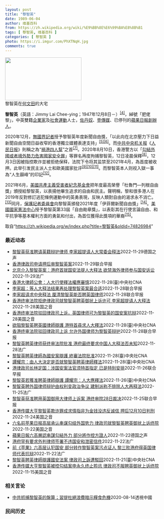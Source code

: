 ```yaml
---
layout: post
title: "黎智英"
date: 1989-06-04
author: 维基百科
from: https://zh.wikipedia.org/wiki/%E9%BB%8E%E6%99%BA%E8%8B%B1
tags: [ 黎智英, 维基百科 ]
categories: [ 黎智英 ]
photo: https://i.imgur.com/PhXTNqH.jpg
comments: true
---
```

<div class="mw-parser-output"><div id="noteTA-97071178" class="noteTA"><div class="noteTA-group"><div data-noteta-group-source="module" data-noteta-group="IT"></div></div><div class="noteTA-local"><div data-noteta-code="zh:巧克力; zh-tw:巧克力; zh-hk:朱古力; zh-cn:巧克力;"></div><div data-noteta-code="zh-tw:黑道; zh-hk:黑社會; zh-cn:黑社会;"></div><div data-noteta-code="zh-tw:飯店; zh-hk:酒店; zh-cn:饭店;"></div><div data-noteta-code="zh-tw:伍佛維茲; zh-hk:沃夫維茲 ;zh-cn:沃尔福威茨;"></div></div></div>

<div class="thumb tright"><div class="thumbinner" style="width:252px;"><a href="/wiki/File:Jimmy_Lai_Chee-ying_home_in_Ho_Man_Tin_20200418.png" class="image"><img alt="" src="//upload.wikimedia.org/wikipedia/commons/thumb/9/9f/Jimmy_Lai_Chee-ying_home_in_Ho_Man_Tin_20200418.png/250px-Jimmy_Lai_Chee-ying_home_in_Ho_Man_Tin_20200418.png" decoding="async" width="250" height="140" class="thumbimage" srcset="//upload.wikimedia.org/wikipedia/commons/thumb/9/9f/Jimmy_Lai_Chee-ying_home_in_Ho_Man_Tin_20200418.png/375px-Jimmy_Lai_Chee-ying_home_in_Ho_Man_Tin_20200418.png 1.5x, //upload.wikimedia.org/wikipedia/commons/thumb/9/9f/Jimmy_Lai_Chee-ying_home_in_Ho_Man_Tin_20200418.png/500px-Jimmy_Lai_Chee-ying_home_in_Ho_Man_Tin_20200418.png 2x" data-file-width="861" data-file-height="481"></a>  <div class="thumbcaption"><div class="magnify"><a href="/wiki/File:Jimmy_Lai_Chee-ying_home_in_Ho_Man_Tin_20200418.png" class="internal" title="放大"></a></div>黎智英在<a href="/wiki/%E4%BD%95%E6%96%87%E7%94%B0" title="何文田">何文田</a>的大宅</div></div></div>
<p><b>黎智英</b>（英語：<span lang="en">Jimmy Lai Chee-ying</span>；1947年12月8日<span class="useeditintro" title="Template:BLP editintro">－</span>）<sup id="cite_ref-7" class="reference"><a href="#cite_note-7">[4]</a></sup>，綽號「肥佬黎」，中英雙籍<a href="/wiki/%E4%BC%81%E4%B8%9A%E5%AE%B6" title="企业家">企業家</a>及<a href="/wiki/%E7%A4%BE%E6%9C%83%E9%81%8B%E5%8B%95" title="社會運動">社會運動</a>人士，<a href="/wiki/%E4%BD%90%E4%B8%B9%E5%A5%B4" title="佐丹奴">佐丹奴</a>、<a href="/wiki/%E5%A3%B9%E5%82%B3%E5%AA%92" title="壹傳媒">壹傳媒</a>、已停刊的<a href="/wiki/%E8%98%8B%E6%9E%9C%E6%97%A5%E5%A0%B1_(%E9%A6%99%E6%B8%AF)" title="蘋果日報 (香港)">蘋果日報</a><a href="/wiki/%E5%89%B5%E8%BE%A6%E4%BA%BA" class="mw-redirect" title="創辦人">創辦人</a>。
</p><p>2020年12月，<a href="/wiki/%E7%84%A1%E5%9C%8B%E7%95%8C%E8%A8%98%E8%80%85" class="mw-redirect" title="無國界記者">無國界記者</a>授予黎智英年度新聞自由獎，「以此向在北京壓力下日益新聞自由空間日益收窄的香港獨立媒體表達支持」<sup id="cite_ref-8" class="reference"><a href="#cite_note-8">[5]</a></sup><sup id="cite_ref-9" class="reference"><a href="#cite_note-9">[6]</a></sup>。而<a href="/wiki/%E4%B8%AD%E5%85%B1%E4%B8%AD%E5%A4%AE%E6%9C%BA%E5%85%B3%E6%8A%A5" title="中共中央机关报">中共中央机关报</a>《<a href="/wiki/%E4%BA%BA%E6%B0%91%E6%97%A5%E6%8A%A5" title="人民日报">人民日报</a>》則稱之為“<a href="/wiki/%E7%A5%B8%E6%B8%AF%E5%9B%9B%E4%BA%BA%E5%B8%AE" title="祸港四人帮">禍港四人幫</a>”之首<sup id="cite_ref-王平2019_10-0" class="reference"><a href="#cite_note-王平2019-10">[7]</a></sup>。2020年8月10日，香港警方以「<a href="/wiki/%E4%B8%AD%E8%8F%AF%E4%BA%BA%E6%B0%91%E5%85%B1%E5%92%8C%E5%9C%8B%E9%A6%99%E6%B8%AF%E7%89%B9%E5%88%A5%E8%A1%8C%E6%94%BF%E5%8D%80%E7%B6%AD%E8%AD%B7%E5%9C%8B%E5%AE%B6%E5%AE%89%E5%85%A8%E6%B3%95" title="中華人民共和國香港特別行政區維護國家安全法">勾結外國或者境外勢力危害國家安全罪</a>」等罪名再度拘捕黎智英，12日凌晨保釋<sup id="cite_ref-auto_11-0" class="reference"><a href="#cite_note-auto-11">[8]</a></sup>，12月3日因被指控欺诈並被拒绝保释，法院下令将其监禁至2021年4月，為首度被收押。此举引发民主派人士和歐美國家批评<sup id="cite_ref-12" class="reference"><a href="#cite_note-12">[9]</a></sup><sup id="cite_ref-13" class="reference"><a href="#cite_note-13">[10]</a></sup><sup id="cite_ref-over100_14-0" class="reference"><a href="#cite_note-over100-14">[11]</a></sup>。而黎智英本人则视入獄一事為“人生巔峰”的印記<sup id="cite_ref-15" class="reference"><a href="#cite_note-15">[12]</a></sup>。
</p><p>2021年6月，<a href="/wiki/%E5%85%B1%E7%94%A2%E4%B8%BB%E7%BE%A9%E5%8F%97%E9%9B%A3%E8%80%85%E7%B4%80%E5%BF%B5%E5%9F%BA%E9%87%91%E6%9C%83" title="共產主義受難者紀念基金會">美國共產主義受害者紀念基金會</a>把年度最高榮譽「杜魯門—列根自由獎」頒授給黎智英，以表揚他畢生追求的自由和民主。聲明稱，黎和很多港人在2019年反對修訂逃犯條例運動中的英勇表現，反映人類對自由的渴求永不消亡。<sup id="cite_ref-16" class="reference"><a href="#cite_note-16">[13]</a></sup>同月，<a href="/wiki/%E4%BF%9D%E8%AD%B7%E8%A8%98%E8%80%85%E5%A7%94%E5%93%A1%E6%9C%83" title="保護記者委員會">保護記者委員會</a>向黎智英頒發2021年度「伊菲爾新聞自由獎」<sup id="cite_ref-17" class="reference"><a href="#cite_note-17">[14]</a></sup>。<a href="/wiki/%E5%9C%8B%E5%AE%B6%E6%86%B2%E6%B3%95%E4%B8%AD%E5%BF%83" title="國家憲法中心">美國國家憲法中心</a>授予黎智英第33屆「自由勛章獎」，以表彰其在行使言論自由、和平抗爭等基本權利方面的勇氣和付出，為首位獲得此獎項的華裔<sup id="cite_ref-18" class="reference"><a href="#cite_note-18">[15]</a></sup>。
</p>
</div><noscript><img src="//zh.wikipedia.org/wiki/Special:CentralAutoLogin/start?type=1x1" alt="" title="" width="1" height="1" style="border: none; position: absolute;"></noscript>
<div class="printfooter" data-nosnippet="">取自“<a dir="ltr" href="https://zh.wikipedia.org/w/index.php?title=黎智英&amp;oldid=74826984">https://zh.wikipedia.org/w/index.php?title=黎智英&amp;oldid=74826984</a>”</div><div id="recent-news"><h3>最近动态</h3><ul><li><a href="https://nodebe4.github.io/waimei/2022-11-29/%E9%BB%8E%E6%99%BA%E8%8B%B1%E8%8E%B7%E5%87%86%E8%81%98%E8%AF%B7%E8%8B%B1%E7%B1%8D%E8%BE%A9%E6%8A%A4%E5%BE%8B%E5%B8%88-%E6%9D%8E%E5%AE%B6%E8%B6%85%E6%8F%90%E8%AF%B7%E4%BA%BA%E5%A4%A7%E5%B8%B8%E5%A7%94%E4%BC%9A%E9%87%8A%E6%B3%95" title="黎智英获准聘请英籍辩护律师 李家超提请人大常委会释法—— 2022-11-29T11:11:16.459Z 目前并不清楚，中国全国人大常委会是否会在周四黎智英涉及的案件开庭审理前就进行释法。 （...">黎智英获准聘请英籍辩护律师 李家超提请人大常委会释法</a><time>2022-11-29</time><a class="tag">德国之声</a></li>
<li><a href="https://nodebe4.github.io/waimei/2022-11-29/%E9%A6%99%E6%B8%AF%E5%BE%8B%E6%94%BF%E5%8F%B8%E7%94%B3%E8%AF%B7%E6%8A%BC%E5%90%8E%E5%AE%A1%E9%BB%8E%E6%99%BA%E8%8B%B1%E6%A1%88" title="香港律政司申请押后审黎智英案—— 香港终审法院驳回律政司的终极上诉许可，允许已停刊的《苹果日报》创办人黎智英在国安法案件中聘请外籍大律师。不过，案件原本计划本周四（12月1日）开审，但是律政司已...">香港律政司申请押后审黎智英案</a><time>2022-11-29</time><a class="tag">联合早报</a></li>
<li><a href="https://nodebe4.github.io/waimei/2022-11-29/%E5%8C%97%E4%BA%AC%E4%BB%8B%E5%85%A5%E9%BB%8E%E6%99%BA%E8%8B%B1%E6%A1%88-%E6%B8%AF%E5%BA%9C%E9%A6%96%E5%B0%B1%E5%9B%BD%E5%AE%89%E6%B3%95%E6%8F%90%E4%BA%BA%E5%A4%A7%E9%87%8A%E6%B3%95-%E6%AC%B2%E7%A6%81%E6%B5%B7%E5%A4%96%E5%BE%8B%E5%B8%88%E5%8F%82%E4%B8%8E%E5%9B%BD%E5%AE%89%E8%AF%89%E8%AE%BC" title="北京介入黎智英案：港府首就国安法提人大释法 欲禁海外律师参与国安诉讼—— 29/11/2022 - 09:34 壹传媒创办人黎智英聘请英国御用大律师Tim Owen为其辩护一事引发释法风波，在香...">北京介入黎智英案：港府首就国安法提人大释法 欲禁海外律师参与国安诉讼</a><time>2022-11-29</time><a class="tag">法广</a></li>
<li><a href="https://nodebe4.github.io/waimei/2022-11-28/%E9%A6%99%E6%B8%AF%E5%A4%A7%E5%BE%8B%E5%B8%AB%E5%85%AC%E6%9C%83-%E4%BA%BA%E5%A4%A7%E8%A1%8C%E4%BD%BF%E9%87%8B%E6%B3%95%E6%AC%8A%E6%87%89%E5%AF%A9%E6%85%8E" title="香港大律師公會：人大行使釋法權應審慎—— （中央社記者張謙香港29日電）對於香港壹傳媒創辦人黎智英所涉國安法案引起的釋法爭議，香港大律師公會指國安法條文若仍有不明確之處，可由香港法庭釐清；而中國...">香港大律師公會：人大行使釋法權應審慎</a><time>2022-11-28</time><a class="tag">(臺)中央社CNA</a></li>
<li><a href="https://nodebe4.github.io/waimei/2022-11-28/%E6%9D%8E%E5%AE%B6%E8%B6%85-%E7%AD%89%E4%BA%BA%E5%A4%A7%E9%87%8A%E6%B3%95%E7%BB%93%E6%9E%9C%E5%86%8D%E5%A4%84%E7%90%86%E9%BB%8E%E6%99%BA%E8%8B%B1%E6%A1%88%E6%9C%80%E5%90%88%E9%80%82" title="李家超：等人大释法结果再处理黎智英案最合适—— 针对《苹果日报》创办人黎智英在国安法案件中聘请外籍大律师，香港终审法院星期一（11月28日）否决律政司上诉申请一事，香港行政长官李家超已向中央政府...">李家超：等人大释法结果再处理黎智英案最合适</a><time>2022-11-28</time><a class="tag">联合早报</a></li>
<li><a href="https://nodebe4.github.io/waimei/2022-11-28/%E6%9D%8E%E5%AE%B6%E8%B6%85%E8%AF%B7%E6%B1%82%E4%B8%AD%E5%A4%AE%E9%87%8A%E6%B3%95-%E5%8E%98%E6%B8%85%E9%BB%8E%E6%99%BA%E8%8B%B1%E8%83%BD%E5%90%A6%E8%81%98%E8%8B%B1%E5%9B%BD%E5%BE%8B%E5%B8%88" title="李家超请求中央释法 厘清黎智英能否聘英国律师—— 已停刊的《苹果日报》创办人黎智英在国安法案件中聘请外籍大律师，香港终审法院周一（28日）否决律政司上诉申请，特首李家超向中国中央政府提交报告并提...">李家超请求中央释法 厘清黎智英能否聘英国律师</a><time>2022-11-28</time><a class="tag">联合早报</a></li>
<li><a href="https://nodebe4.github.io/waimei/2022-11-28/%E9%A6%99%E6%B8%AF%E7%BB%88%E5%AE%A1%E6%B3%95%E9%99%A2%E6%8B%92%E7%BB%9D%E5%BE%8B%E6%94%BF%E5%8F%B8%E5%B0%B1%E9%BB%8E%E6%99%BA%E8%8B%B1%E8%81%98%E8%8B%B1%E5%BE%A1%E7%8A%B6%E4%B8%8A%E8%AF%89%E8%AE%B8%E5%8F%AF-%E6%9D%8E%E5%AE%B6%E8%B6%85%E6%8F%90%E8%AF%B7%E4%BA%BA%E5%A4%A7%E9%87%8A%E6%B3%95" title="香港终审法院拒绝律政司就黎智英聘英御状上诉许可 李家超提请人大释法—— Mon, 28 Nov 2022 20:40:52 GMT 大批记者11月28日下午四时在香终审法院外，等候颁布英国御用大...">香港终审法院拒绝律政司就黎智英聘英御状上诉许可 李家超提请人大释法</a><time>2022-11-28</time><a class="tag">美国之音</a></li>
<li><a href="https://nodebe4.github.io/waimei/2022-11-28/%E9%A6%99%E6%B8%AF%E7%BB%88%E5%AE%A1%E6%B3%95%E9%99%A2%E9%A9%B3%E5%9B%9E%E5%BE%8B%E6%94%BF%E5%8F%B8%E4%B8%8A%E8%AF%89-%E8%8B%B1%E5%9B%BD%E5%BE%8B%E5%B8%88%E5%8F%AF%E4%B8%BA%E9%BB%8E%E6%99%BA%E8%8B%B1%E7%9A%84%E5%9B%BD%E5%AE%89%E6%A1%88%E6%8A%97%E8%BE%A9" title="香港终审法院驳回律政司上诉，英国律师可为黎智英的国安案抗辩—— Mon, 28 Nov 2022 16:27:43 GMT 资料照：香港壹传媒创办人黎智英 对于英国御用大律师蒂姆·欧文（Tim ...">香港终审法院驳回律政司上诉，英国律师可为黎智英的国安案抗辩</a><time>2022-11-28</time><a class="tag">美国之音</a></li>
<li><a href="https://nodebe4.github.io/waimei/2022-11-28/%E6%AC%B2%E9%98%BB%E9%BB%8E%E6%99%BA%E8%8B%B1%E8%81%98%E8%8B%B1%E5%9C%8B%E5%BE%8B%E5%B8%AB%E8%BE%AF%E8%AD%B7-%E6%B8%AF%E7%89%B9%E9%A6%96%E5%B0%8B%E6%B1%82%E4%BA%BA%E5%A4%A7%E9%87%8B%E6%B3%95" title="欲阻黎智英聘英國律師辯護 港特首尋求人大釋法—— （中央社記者張謙香港28日電）針對香港壹傳媒創辦人黎智英獲法院批准聘請英國大律師為其國安法官司辯護，行政長官（特首）李家超今天說，他將會就此尋求...">欲阻黎智英聘英國律師辯護  港特首尋求人大釋法</a><time>2022-11-28</time><a class="tag">(臺)中央社CNA</a></li>
<li><a href="https://nodebe4.github.io/waimei/2022-11-28/%E9%A6%99%E6%B8%AF%E7%BB%88%E5%AE%A1%E6%B3%95%E9%99%A2%E9%A9%B3%E5%9B%9E%E5%BE%8B%E6%94%BF%E5%8F%B8%E4%B8%8A%E8%AF%89-%E5%85%81%E8%AE%B8%E5%A4%96%E5%9B%BD%E5%BE%8B%E5%B8%88%E4%B8%BA%E9%BB%8E%E6%99%BA%E8%8B%B1%E8%BE%A9%E6%8A%A4" title="香港终审法院驳回律政司上诉 允许外国律师为黎智英辩护—— 香港终审法院驳回律政司反对壹传媒创办人黎智英聘请外国律师为其抗辩的上诉，意味着英国大律师欧文（Tim Owen）获准在黎智英涉及的香港国...">香港终审法院驳回律政司上诉 允许外国律师为黎智英辩护</a><time>2022-11-28</time><a class="tag">联合早报</a></li>
<li><a href="https://nodebe4.github.io/waimei/2022-11-28/%E9%BB%8E%E6%99%BA%E8%8B%B1%E8%81%98%E8%8B%B1%E5%BE%8B%E5%B8%88%E8%8E%B7%E7%BB%88%E5%AE%A1%E6%B3%95%E9%99%A2%E6%89%B9%E5%87%86-%E6%B8%AF%E5%BA%9C%E6%9C%80%E7%BB%88%E8%A6%81%E6%B1%82%E4%B8%AD%E5%9B%BD%E4%BA%BA%E5%A4%A7%E9%87%8A%E6%B3%95%E5%90%A6%E6%9C%AA%E7%9F%A5" title="黎智英聘英律师获终审法院批准 港府最终要求中国人大释法否未知—— 28/11/2022 - 11:17 香港壹传媒创办人黎智英被当局依国安法起诉，律政司反对他聘请英国御用大律师欧文（Tim Ow...">黎智英聘英律师获终审法院批准 港府最终要求中国人大释法否未知</a><time>2022-11-28</time><a class="tag">法广</a></li>
<li><a href="https://nodebe4.github.io/waimei/2022-11-28/%E9%BB%8E%E6%99%BA%E8%8B%B1%E8%81%98%E8%8B%B1%E5%BE%8B%E5%B8%AB%E7%82%BA%E5%9C%8B%E5%AE%89%E6%A1%88%E8%BE%AF%E8%AD%B7-%E7%B5%82%E5%AF%A9%E6%B3%95%E9%99%A2%E6%89%B9%E5%87%86" title="黎智英聘英律師為國安案辯護 終審法院批准—— （中央社記者張謙香港28日電）香港壹傳媒創辦人黎智英被當局依國安法起訴，律政司反對他聘請英國御用大律師歐文（Tim Owen）抗辯，向終審法院提出上...">黎智英聘英律師為國安案辯護   終審法院批准</a><time>2022-11-28</time><a class="tag">(臺)中央社CNA</a></li>
<li><a href="https://nodebe4.github.io/waimei/2022-11-28/%E8%AD%9A%E8%80%80%E5%AE%97-%E7%94%B1%E4%BA%BA%E5%A4%A7%E6%B1%BA%E5%AE%9A%E6%98%AF%E5%90%A6%E5%B0%B1%E9%BB%8E%E6%99%BA%E8%8B%B1%E8%81%98%E8%8B%B1%E5%BE%8B%E5%B8%AB%E9%87%8B%E6%B3%95" title="譚耀宗：由人大決定是否就黎智英聘英律師釋法—— （中央社記者張謙香港28日電）香港終審法院今天通過壹傳媒創辦人黎智英聘請英國御用大律師為其香港國安法官司辯護，中國全國人大常委譚耀宗就此表示，人大...">譚耀宗：由人大決定是否就黎智英聘英律師釋法</a><time>2022-11-28</time><a class="tag">(臺)中央社CNA</a></li>
<li><a href="https://nodebe4.github.io/waimei/2022-11-26/%E6%B8%AF%E5%BE%8B%E6%94%BF%E5%8F%B8%E9%95%BF%E6%9E%97%E5%AE%9A%E5%9B%BD-%E6%B6%89%E5%9B%BD%E5%AE%89%E6%A1%88%E6%B3%95%E5%AE%98%E9%A1%BB%E7%89%B9%E9%A6%96%E6%8C%87%E5%AE%9A-%E5%B7%B2%E6%98%AF%E7%89%B9%E5%88%AB%E5%AE%89%E6%8E%92" title="港律政司长林定国：涉国安案法官须特首指定 已是特别安排—— 香港壹传媒创办人黎智英聘英籍律师引发争议，针对中国全国人大常委会委员谭耀宗称外籍大律师参与国家安全案件有违香港国安法的立法精神，香港律...">港律政司长林定国：涉国安案法官须特首指定 已是特别安排</a><time>2022-11-26</time><a class="tag">联合早报</a></li>
<li><a href="https://nodebe4.github.io/waimei/2022-11-26/%E9%BB%8E%E6%99%BA%E8%8B%B1%E8%8B%A5%E7%8D%B2%E5%87%86%E8%81%98%E8%8B%B1%E5%BE%8B%E5%B8%AB%E8%BE%AF%E8%AD%B7-%E8%AD%9A%E8%80%80%E5%AE%97-%E4%BA%BA%E5%A4%A7%E6%87%89%E9%87%8B%E6%B3%95" title="黎智英若獲准聘英律師辯護 譚耀宗：人大應釋法—— （中央社台北26日電）壹傳媒創辦人黎智英聘請英國御用大律師代表抗辯，終審法院將於28日就律政司申請上訴頒布裁決。中國全國人大常委譚耀宗稱，容許外...">黎智英若獲准聘英律師辯護  譚耀宗：人大應釋法</a><time>2022-11-26</time><a class="tag">(臺)中央社CNA</a></li>
<li><a href="https://nodebe4.github.io/waimei/2022-11-25/%E9%BB%8E%E6%99%BA%E8%8B%B1%E8%81%98%E5%A4%96%E5%9B%BD%E5%BE%8B%E5%B8%88%E8%BE%A9%E6%8A%A4%E7%94%B1%E6%9D%83%E5%88%A9%E5%8F%98%E6%94%BF%E6%B2%BB%E4%BA%89%E8%AE%AE-%E5%BB%BA%E5%88%B6%E6%B4%BE%E7%A7%B0%E4%B8%8D%E6%8E%92%E9%99%A4%E4%BA%BA%E5%A4%A7%E5%86%8D%E9%87%8A%E6%B3%95" title="黎智英聘外国律师辩护由权利变政治争议 建制派称不排除人大再释法—— 25/11/2022 - 10:28 香港过往绝少有人评论审理中的个案，以免影响司法公正，但在终审法院审理是否批准港府就反对壹...">黎智英聘外国律师辩护由权利变政治争议 建制派称不排除人大再释法</a><time>2022-11-25</time><a class="tag">法广</a></li>
<li><a href="https://nodebe4.github.io/waimei/2022-11-25/%E9%BB%8E%E6%99%BA%E8%8B%B1%E8%8E%B7%E5%87%86%E8%81%98%E7%94%A8%E8%8B%B1%E5%9B%BD%E5%BE%A1%E7%94%A8%E5%A4%A7%E5%BE%8B%E5%B8%88%E4%B8%8A%E8%AF%89%E6%A1%88-%E6%B8%AF%E7%BB%88%E5%AE%A1%E9%99%A228%E6%97%A5%E8%A3%81%E5%86%B3" title="黎智英获准聘用英国御用大律师上诉案 港终审院28日裁决—— 香港壹传媒创办人黎智英涉嫌违反《香港国安法》案件获准聘请英国御用大律师欧文（Tim Owen）抗辩，律政司反对向终审法院上诉，此案星期...">黎智英获准聘用英国御用大律师上诉案 港终审院28日裁决</a><time>2022-11-25</time><a class="tag">联合早报</a></li>
<li><a href="https://nodebe4.github.io/waimei/2022-11-24/%E9%A6%99%E6%B8%AF%E4%BC%A0%E5%AA%92%E5%A4%A7%E4%BA%A8%E9%BB%8E%E6%99%BA%E8%8B%B1%E6%AC%BA%E8%AF%88%E7%BD%AA%E6%88%90%E6%B1%82%E6%83%85%E6%8C%87%E9%9D%9E%E4%B8%BA%E9%87%91%E9%92%B1%E6%B2%A1%E8%BF%9D%E5%8F%8D%E8%AF%9A%E4%BF%A1-%E6%8A%BC%E5%90%8E12%E6%9C%8810%E6%97%A5%E5%88%A4%E5%88%91" title="香港传媒大亨黎智英欺诈罪成求情指非为金钱没违反诚信 押后12月10日判刑—— Thu, 24 Nov 2022 16:49:59 GMT 苹果日报大楼 (美国之音/汤惠芸) 香港壹传媒创办人黎智...">香港传媒大亨黎智英欺诈罪成求情指非为金钱没违反诚信 押后12月10日判刑</a><time>2022-11-24</time><a class="tag">美国之音</a></li>
<li><a href="https://nodebe4.github.io/waimei/2022-11-22/%E5%85%AD%E5%90%8D%E5%89%8D%E8%8B%B9%E6%9E%9C%E6%97%A5%E6%8A%A5%E9%AB%98%E5%B1%82%E6%89%BF%E8%AE%A4%E4%B8%B2%E8%B0%8B%E5%8B%BE%E7%BB%93%E5%A4%96%E5%9B%BD%E5%8A%BF%E5%8A%9B-%E5%BE%8B%E6%94%BF%E5%8F%B8%E5%B0%B1%E9%BB%8E%E6%99%BA%E8%8B%B1%E8%81%98%E8%8B%B1%E5%BE%A1%E7%8A%B6%E4%B8%8A%E8%AF%89%E7%BB%88%E9%99%A2" title="六名前苹果日报高层承认串谋勾结外国势力 律政司就黎智英聘英御状上诉终院—— Tue, 22 Nov 2022 17:17:23 GMT 已停运接近一年半的香港《苹果日报》，6名前高层被控《港区国...">六名前苹果日报高层承认串谋勾结外国势力 律政司就黎智英聘英御状上诉终院</a><time>2022-11-22</time><a class="tag">美国之音</a></li>
<li><a href="https://nodebe4.github.io/waimei/2022-11-22/%E8%98%8B%E6%9E%9C%E6%97%A5%E5%A0%B1%E5%85%AD%E9%AB%98%E5%B1%A4%E8%AA%8D%E4%B8%B2%E8%AC%80%E5%8B%BE%E7%B5%90%E5%A4%96%E5%8A%9B-%E9%83%A8%E5%88%86%E5%B0%87%E4%BD%9C%E6%8E%A7%E6%96%B9%E8%AD%89%E4%BA%BA" title="蘋果日報六高層認串謀勾結外力 部分將作控方證人—— Phoebe Kong2022-11-22T12:12:01.643Z 在《蘋果日報》串謀勾結外國勢力案中，除黎智英外，其餘高層被告皆認罪，部...">蘋果日報六高層認串謀勾結外力 部分將作控方證人</a><time>2022-11-22</time><a class="tag">德国之声</a></li>
<li><a href="https://nodebe4.github.io/waimei/2022-11-22/%E6%B8%AF%E5%BA%9C%E7%BD%95%E6%9C%89%E8%A6%81%E6%B1%82%E5%A4%96%E5%88%A4%E5%BE%8B%E5%B8%88%E7%AD%BE%E7%BD%B2%E4%B8%8D%E8%BF%9D%E5%9B%BD%E5%AE%89%E5%92%8C%E6%B3%84%E5%AF%86%E4%BF%A1%E4%BB%B6" title="港府罕有要求外判律师签署不违国安和泄密信件—— 22/11/2022 - 10:01 在律政司未能阻拦英国御用大律师代表壹传媒创办人黎智英抗辩的同一日，律政司要求所有外判检控人员签署信函，承诺维...">港府罕有要求外判律师签署不违国安和泄密信件</a><time>2022-11-22</time><a class="tag">法广</a></li>
<li><a href="https://nodebe4.github.io/waimei/2022-11-22/%E5%89%8D-%E8%8B%B9%E6%9E%9C-%E5%85%AD%E9%AB%98%E5%B1%82%E8%AE%A4%E7%8A%AF%E5%9B%BD%E5%AE%89-%E9%83%A8%E5%88%86%E8%BD%AC%E4%BD%9C%E9%BB%8E%E6%99%BA%E8%8B%B1%E6%A1%88%E6%B1%A1%E7%82%B9%E8%AF%81%E4%BA%BA-%E9%BB%8E%E4%B8%89%E8%B4%A5%E6%B8%AF%E5%BA%9C%E5%BE%97%E8%8B%B1%E5%9B%BD%E5%BE%8B%E5%B8%88%E4%BB%A3%E8%A1%A8%E6%8A%97%E8%BE%A9" title="前《苹果》六高层认犯国安 部分转作黎智英案污点证人 黎三败港府得英国律师代表抗辩—— 22/11/2022 - 09:56 港府不服上诉庭批准壹传媒创办人黎智英聘请英国御用大律师敖云天(Timo...">前《苹果》六高层认犯国安 部分转作黎智英案污点证人 黎三败港府得英国律师代表抗辩</a><time>2022-11-22</time><a class="tag">法广</a></li>
<li><a href="https://nodebe4.github.io/waimei/2022-11-21/%E9%BB%8E%E6%99%BA%E8%8B%B1%E8%81%98%E8%8B%B1%E5%BE%8B%E5%B8%AB%E8%BE%AF%E8%AD%B7%E5%9C%8B%E5%AE%89%E6%B3%95%E6%A1%88-%E5%BE%8B%E6%94%BF%E5%8F%B8%E4%B8%8A%E8%A8%B4%E9%81%AD%E9%A7%81%E5%9B%9E" title="黎智英聘英律師辯護國安法案 律政司上訴遭駁回—— （中央社記者張謙香港21日電）香港壹傳媒創辦人黎智英被當局依國安法起訴，他早前申請聘用英國御用大律師為其辯護，獲高等法院批准，律政司不服上訴，但...">黎智英聘英律師辯護國安法案  律政司上訴遭駁回</a><time>2022-11-21</time><a class="tag">(臺)中央社CNA</a></li>
<li><a href="https://nodebe4.github.io/waimei/2022-11-15/%E9%A6%99%E6%B8%AF%E4%BC%A0%E5%AA%92%E5%A4%A7%E4%BA%A8%E9%BB%8E%E6%99%BA%E8%8B%B1%E8%A2%AB%E6%8E%A7%E5%8B%BE%E7%BB%93%E6%A1%88%E7%94%B3%E6%B0%B8%E4%B9%85%E7%BB%88%E6%AD%A2%E8%81%86%E8%AE%AF-%E5%BE%8B%E6%94%BF%E5%8F%B8%E4%B8%8D%E6%9C%8D%E8%81%98%E8%8B%B1%E5%BE%A1%E7%8A%B6%E4%B8%8A%E8%AF%89%E7%BB%88%E9%99%A2" title="香港传媒大亨黎智英被控勾结案申永久终止聆讯 律政司不服聘英御状上诉终院—— Tue, 15 Nov 2022 17:44:44 GMT 香港壹传媒创办人黎智英被控《港区国安法》下”串谋勾结外国势...">香港传媒大亨黎智英被控勾结案申永久终止聆讯 律政司不服聘英御状上诉终院</a><time>2022-11-15</time><a class="tag">美国之音</a></li>
</ul></div><div id="open-opinion"><h3>相关言论</h3><ul><li><a href="https://nodebe4.github.io/opinion/2020-08-14/%E4%B8%AD%E5%85%B1%E6%8A%93%E6%8D%95%E9%BB%8E%E6%99%BA%E8%8B%B1%E7%9A%84%E7%9B%A4%E7%AE%97-%E7%BF%92%E6%8F%90%E6%9D%9C%E7%B5%95%E6%B5%AA%E8%B2%BB%E6%9A%97%E7%A4%BA%E7%B3%A7%E9%A3%9F%E5%8D%B1%E6%A9%9F/" title="透視中國">中共抓捕黎智英的盤算；習提杜絕浪費暗示糧食危機</a><time>2020-08-14</time><a class="tag">透視中國</a></li>
</ul></div><div id="mjls-record"><h3>民间历史</h3><ul></ul></div>